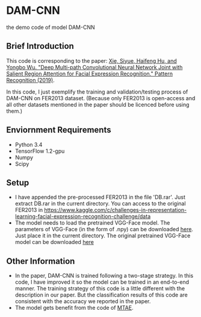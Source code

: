 # DAM-CNN
the demo code of model DAM-CNN

## Brief Introduction
This code is corresponding to the paper: [Xie, Siyue, Haifeng Hu, and Yongbo Wu. "Deep Multi-path Convolutional Neural Network Joint with Salient Region Attention for Facial Expression Recognition." Pattern Recognition (2019)](https://www.sciencedirect.com/science/article/abs/pii/S0031320319301268).

In this code, I just exemplify the training and validation/testing process of DAM-CNN on FER2013 dataset. (Because only FER2013 is open-access and all other datasets mentioned in the paper should be licenced before using them.)

## Enviornment Requirements
* Python 3.4
* TensorFlow 1.2-gpu
* Numpy
* Scipy

## Setup
* I have appended the pre-processed FER2013 in the file 'DB.rar'. Just extract DB.rar in the current directory. You can access to the original FER2013 in https://www.kaggle.com/c/challenges-in-representation-learning-facial-expression-recognition-challenge/data 
* The model needs to load the pretrained VGG-Face model. The parameters of VGG-Face (in the form of .npy) can be downloaded [here](). Just place it in the current directory. The original pretrained VGG-Face model can be downloaded [here]( http://www.robots.ox.ac.uk/~vgg/software/vgg_face/) 

## Other Information
* In the paper, DAM-CNN is trained following a two-stage strategy. In this code, I have improved it so the model can be trained in an end-to-end manner. The training strategy of this code is a little different with the description in our paper. But the classification results of this code are consistent with the accuracy we reported in the paper.
* The model gets benefit from the code of [MTAE](https://github.com/ghif/mtae).
